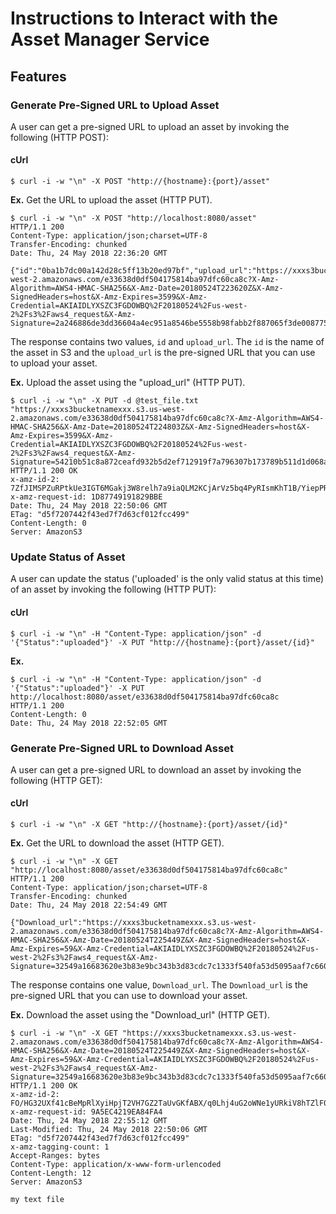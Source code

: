 # Instructions to Interact with the Asset Manager Service 

## Features

### Generate Pre-Signed URL to Upload Asset

A user can get a pre-signed URL to upload an asset by invoking the following (HTTP POST):

#### cUrl
```
$ curl -i -w "\n" -X POST "http://{hostname}:{port}/asset"
```

**Ex.** Get the URL to upload the asset (HTTP PUT).
```
$ curl -i -w "\n" -X POST "http://localhost:8080/asset"
HTTP/1.1 200 
Content-Type: application/json;charset=UTF-8
Transfer-Encoding: chunked
Date: Thu, 24 May 2018 22:36:20 GMT

{"id":"0ba1b7dc00a142d28c5ff13b20ed97bf","upload_url":"https://xxxs3bucketnamexxx.s3.us-west-2.amazonaws.com/e33638d0df504175814ba97dfc60ca8c?X-Amz-Algorithm=AWS4-HMAC-SHA256&X-Amz-Date=20180524T223620Z&X-Amz-SignedHeaders=host&X-Amz-Expires=3599&X-Amz-Credential=AKIAIDLYXSZC3FGDOWBQ%2F20180524%2Fus-west-2%2Fs3%2Faws4_request&X-Amz-Signature=2a246886de3dd36604a4ec951a8546be5558b98fabb2f887065f3de008775f9d"}
```

The response contains two values, `id` and `upload_url`. The `id` is the name of the asset in S3 and the `upload_url` is the pre-signed URL that you can use to upload your asset.

**Ex.** Upload the asset using the "upload_url" (HTTP PUT).
```
$ curl -i -w "\n" -X PUT -d @test_file.txt "https://xxxs3bucketnamexxx.s3.us-west-2.amazonaws.com/e33638d0df504175814ba97dfc60ca8c?X-Amz-Algorithm=AWS4-HMAC-SHA256&X-Amz-Date=20180524T224803Z&X-Amz-SignedHeaders=host&X-Amz-Expires=3599&X-Amz-Credential=AKIAIDLYXSZC3FGDOWBQ%2F20180524%2Fus-west-2%2Fs3%2Faws4_request&X-Amz-Signature=54210b51c8a872ceafd932b5d2ef712919f7a796307b173789b511d1d068a9e9"
HTTP/1.1 200 OK
x-amz-id-2: 7ZfJIMSPZuRPtkUe3IGT6MGakj3W8relh7a9iaQLM2KCjArVz5bq4PyRIsmKhT1B/YiepPR3+fE=
x-amz-request-id: 1D87749191829BBE
Date: Thu, 24 May 2018 22:50:06 GMT
ETag: "d5f7207442f43ed7f7d63cf012fcc499"
Content-Length: 0
Server: AmazonS3
```

### Update Status of Asset

A user can update the status ('uploaded' is the only valid status at this time) of an asset by invoking the following (HTTP PUT):

#### cUrl
```
$ curl -i -w "\n" -H "Content-Type: application/json" -d '{"Status":"uploaded"}' -X PUT "http://{hostname}:{port}/asset/{id}"
```

**Ex.**
```
$ curl -i -w "\n" -H "Content-Type: application/json" -d '{"Status":"uploaded"}' -X PUT http://localhost:8080/asset/e33638d0df504175814ba97dfc60ca8c
HTTP/1.1 200 
Content-Length: 0
Date: Thu, 24 May 2018 22:52:05 GMT
```

### Generate Pre-Signed URL to Download Asset

A user can get a pre-signed URL to download an asset by invoking the following (HTTP GET):

#### cUrl
```
$ curl -i -w "\n" -X GET "http://{hostname}:{port}/asset/{id}"
```

**Ex.** Get the URL to download the asset (HTTP GET).
```
$ curl -i -w "\n" -X GET "http://localhost:8080/asset/e33638d0df504175814ba97dfc60ca8c"
HTTP/1.1 200 
Content-Type: application/json;charset=UTF-8
Transfer-Encoding: chunked
Date: Thu, 24 May 2018 22:54:49 GMT

{"Download_url":"https://xxxs3bucketnamexxx.s3.us-west-2.amazonaws.com/e33638d0df504175814ba97dfc60ca8c?X-Amz-Algorithm=AWS4-HMAC-SHA256&X-Amz-Date=20180524T225449Z&X-Amz-SignedHeaders=host&X-Amz-Expires=59&X-Amz-Credential=AKIAIDLYXSZC3FGDOWBQ%2F20180524%2Fus-west-2%2Fs3%2Faws4_request&X-Amz-Signature=32549a16683620e3b83e9bc343b3d83cdc7c1333f540fa53d5095aaf7c660d35"}
```

The response contains one value, `Download_url`. The `Download_url` is the pre-signed URL that you can use to download your asset.

**Ex.** Download the asset using the "Download_url" (HTTP GET).
```
$ curl -i -w "\n" -X GET "https://xxxs3bucketnamexxx.s3.us-west-2.amazonaws.com/e33638d0df504175814ba97dfc60ca8c?X-Amz-Algorithm=AWS4-HMAC-SHA256&X-Amz-Date=20180524T225449Z&X-Amz-SignedHeaders=host&X-Amz-Expires=59&X-Amz-Credential=AKIAIDLYXSZC3FGDOWBQ%2F20180524%2Fus-west-2%2Fs3%2Faws4_request&X-Amz-Signature=32549a16683620e3b83e9bc343b3d83cdc7c1333f540fa53d5095aaf7c660d35"
HTTP/1.1 200 OK
x-amz-id-2: FO/HG32UXf41cBeMpRlXyiHpjT2VH7GZ2TaUvGKfABX/q0Lhj4uG2oWNe1yURkiV8hTZlF07dno=
x-amz-request-id: 9A5EC4219EA84FA4
Date: Thu, 24 May 2018 22:55:12 GMT
Last-Modified: Thu, 24 May 2018 22:50:06 GMT
ETag: "d5f7207442f43ed7f7d63cf012fcc499"
x-amz-tagging-count: 1
Accept-Ranges: bytes
Content-Type: application/x-www-form-urlencoded
Content-Length: 12
Server: AmazonS3

my text file
```
